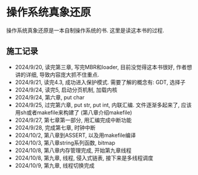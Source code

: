 # 操作系统真象还原
操作系统真象还原是一本自制操作系统的书. 这里是读这本书的过程. 

## 施工记录
* 2024/9/20, 读完第三章, 写完MBR和loader, 目前没觉得这本书很好, 作者想讲的详细, 导致内容庞大抓不住重点.
* 2024/9/21, 读完4.3, 成功进入保护模式. 需要了解的概念有: GDT, 选择子
* 2024/9/24, 读完5, 启动分页机制, 加载内核
* 2024/9/24, 第六章, put char
* 2024/9/25, 过完第六章, put str, put int, 内联汇编. 文件逐渐多起来了, 应该用sh或者makefile来构建了 (第八章介绍makefile)
* 2024/9/27, 第七章第一部分, 用汇编完成中断功能
* 2024/9/28, 完成第七章, 时钟中断
* 2024/10/2, 第八章到ASSERT, 以及用makefile编译
* 2024/10/3, 第八章string系列函数, bitmap
* 2024/10/8, 第八章内存管理完成, 开始第九章线程
* 2024/10/8, 第九章, 线程, 侵入式链表, 接下来是多线程调度
* 2024/10/9, 第九章, 线程切换完成